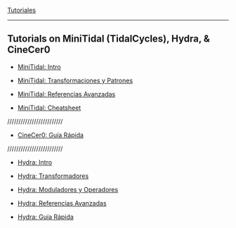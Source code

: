 
[Tutoriales](../README.md)    

-------------------------------------------------------------------------------  

## Tutorials on MiniTidal (TidalCycles), Hydra, & CineCer0

+ [MiniTidal: Intro](MiniTidal-Intro.md)

+ [MiniTidal: Transformaciones y Patrones](MiniTidal-TranformPatterns.md)

+ [MiniTidal: Referencias Avanzadas](MiniTidal-AdvanceReferences.md)

+ [MiniTidal: Cheatsheet](MiniTidal-Cheatsheet.md)

/////////////////////////

<!-- + [CineCer0: Intro](CineCer0-Intro.md)

+ [CineCer0: Animated parameters](CineCer0-AnimatedParameters.md)

+ [CineCer0: Advance References](CineCer0-AdvanceReferences.md) -->

+ [CineCer0: Guía Rápida](CineCer0-Cheatsheet.md)

/////////////////////////

+ [Hydra: Intro](Hydra-Intro.md)

+ [Hydra: Transformadores](Hydra-Transformers.md)

+ [Hydra: Moduladores y Operadores](Hydra-ModOpe.md)

+ [Hydra: Referencias Avanzadas](Hydra-AdvanceReferences.md)

+ [Hydra: Guía Rápida](Hydra-Cheatsheet.md)
